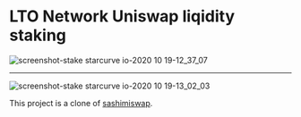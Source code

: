 # LTO Network Uniswap liqidity staking

![screenshot-stake starcurve io-2020 10 19-12_37_07](https://user-images.githubusercontent.com/100821/96441461-d86d9d00-1209-11eb-9c46-acd84dcb07fa.png)

----

![screenshot-stake starcurve io-2020 10 19-13_02_03](https://user-images.githubusercontent.com/100821/96442390-554d4680-120b-11eb-8468-4f2bb0112e5a.png)

This project is a clone of [sashimiswap](https://github.com/SashimiProject/sashimiswap).
